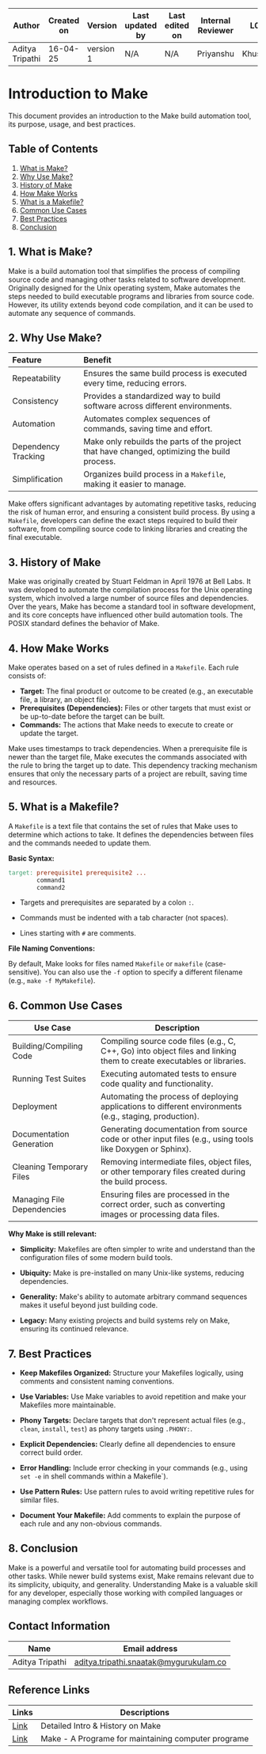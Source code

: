 | Author          | Created on | Version   | Last updated by | Last edited on | Internal Reviewer | L0  | L1  | L2  |
|-----------------|------------|-----------|------------------|----------------|--------------------|-----|-----|-----|
| Aditya Tripathi | 16-04-25   | version 1 | N/A              | N/A            | Priyanshu         | Khushi | Rishabh | Piyush |

# Introduction to Make

This document provides an introduction to the Make build automation tool, its purpose, usage, and best practices.

## Table of Contents

1.  [What is Make?](#what-is-make)
2.  [Why Use Make?](#why-use-make)
3.  [History of Make](#history-of-make)
4.  [How Make Works](#how-make-works)
5.  [What is a Makefile?](#what-is-a-makefile)
6.  [Common Use Cases](#common-use-cases)
7.  [Best Practices](#best-practices)
8.  [Conclusion](#conclusion)

## 1. What is Make?

Make is a build automation tool that simplifies the process of compiling source code and managing other tasks related to software development.  Originally designed for the Unix operating system, Make automates the steps needed to build executable programs and libraries from source code.  However, its utility extends beyond code compilation, and it can be used to automate any sequence of commands.

## 2. Why Use Make?

| Feature         | Benefit                                                                                             |
| :-------------- | :-------------------------------------------------------------------------------------------------- |
| Repeatability    | Ensures the same build process is executed every time, reducing errors.                             |
| Consistency      | Provides a standardized way to build software across different environments.                        |
| Automation       | Automates complex sequences of commands, saving time and effort.                                     |
| Dependency Tracking | Make only rebuilds the parts of the project that have changed, optimizing the build process.       |
| Simplification   |  Organizes build process in a `Makefile`, making it easier to manage.                               |

Make offers significant advantages by automating repetitive tasks, reducing the risk of human error, and ensuring a consistent build process.  By using a `Makefile`, developers can define the exact steps required to build their software, from compiling source code to linking libraries and creating the final executable.

## 3. History of Make

Make was originally created by Stuart Feldman in April 1976 at Bell Labs.  It was developed to automate the compilation process for the Unix operating system, which involved a large number of source files and dependencies.  Over the years, Make has become a standard tool in software development, and its core concepts have influenced other build automation tools.  The POSIX standard defines the behavior of Make.

## 4. How Make Works

Make operates based on a set of rules defined in a `Makefile`. Each rule consists of:

* **Target:** The final product or outcome to be created (e.g., an executable file, a library, an object file).
* **Prerequisites (Dependencies):** Files or other targets that must exist or be up-to-date before the target can be built.
* **Commands:** The actions that Make needs to execute to create or update the target.

Make uses timestamps to track dependencies. When a prerequisite file is newer than the target file, Make executes the commands associated with the rule to bring the target up to date.  This dependency tracking mechanism ensures that only the necessary parts of a project are rebuilt, saving time and resources.

## 5. What is a Makefile?

A `Makefile` is a text file that contains the set of rules that Make uses to determine which actions to take.  It defines the dependencies between files and the commands needed to update them.

**Basic Syntax:**

```makefile
target: prerequisite1 prerequisite2 ...
        command1
        command2
```

* Targets and prerequisites are separated by a colon `:`.

* Commands must be indented with a tab character (not spaces).

* Lines starting with `#` are comments.

**File Naming Conventions:**

By default, Make looks for files named `Makefile` or `makefile` (case-sensitive). You can also use the `-f` option to specify a different filename (e.g., `make -f MyMakefile`).

## 6. Common Use Cases

| Use Case | Description | 
 | ----- | ----- | 
| Building/Compiling Code | Compiling source code files (e.g., C, C++, Go) into object files and linking them to create executables or libraries. | 
| Running Test Suites | Executing automated tests to ensure code quality and functionality. | 
| Deployment | Automating the process of deploying applications to different environments (e.g., staging, production). | 
| Documentation Generation | Generating documentation from source code or other input files (e.g., using tools like Doxygen or Sphinx). | 
| Cleaning Temporary Files | Removing intermediate files, object files, or other temporary files created during the build process. | 
| Managing File Dependencies | Ensuring files are processed in the correct order, such as converting images or processing data files. | 

**Why Make is still relevant:**

* **Simplicity:** Makefiles are often simpler to write and understand than the configuration files of some modern build tools.

* **Ubiquity:** Make is pre-installed on many Unix-like systems, reducing dependencies.

* **Generality:** Make's ability to automate arbitrary command sequences makes it useful beyond just building code.

* **Legacy:** Many existing projects and build systems rely on Make, ensuring its continued relevance.

## 7. Best Practices

* **Keep Makefiles Organized:** Structure your Makefiles logically, using comments and consistent naming conventions.

* **Use Variables:** Use Make variables to avoid repetition and make your Makefiles more maintainable.

* **Phony Targets:** Declare targets that don't represent actual files (e.g., `clean`, `install`, `test`) as phony targets using `.PHONY:`.

* **Explicit Dependencies:** Clearly define all dependencies to ensure correct build order.

* **Error Handling:** Include error checking in your commands (e.g., using `set -e` in shell commands within a Makefile`).

* **Use Pattern Rules:** Use pattern rules to avoid writing repetitive rules for similar files.

* **Document Your Makefile:** Add comments to explain the purpose of each rule and any non-obvious commands.

## 8. Conclusion

Make is a powerful and versatile tool for automating build processes and other tasks. While newer build systems exist, Make remains relevant due to its simplicity, ubiquity, and generality.  Understanding Make is a valuable skill for any developer, especially those working with compiled languages or managing complex workflows.

## Contact Information
| Name         | Email address          |
|--------------|------------------------|
| Aditya Tripathi          | aditya.tripathi.snaatak@mygurukulam.co     |

## Reference Links
| Links        | Descriptions         |
|--------------|------------------------|
|    [Link](https://en.wikipedia.org/wiki/Make_(software)) | Detailed Intro & History on Make |
[Link](http://www.catb.org/esr/writings/taoup/html/ch15s04.html)     |  Make - A Programe for maintaining computer programe   |
